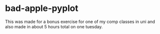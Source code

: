 # bad-apple-pyplot
This was made for a bonus exercise for one of my comp classes in uni and also made in about 5 hours total on one tuesday.
